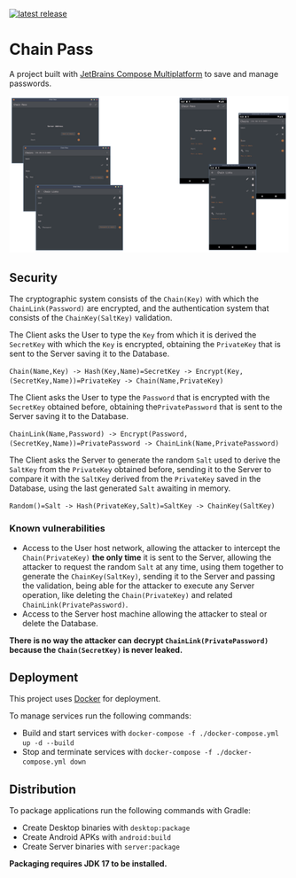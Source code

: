 [![latest release](https://img.shields.io/github/v/release/sunlandx/chain-pass?color=brightgreen&label=latest%20release)](https://github.com/sunlandx/chain-pass/releases/latest)

# Chain Pass

A project built with [JetBrains Compose Multiplatform](https://www.jetbrains.com/lp/compose-mpp/)
to save and manage passwords.

![](artwork/chain-pass.png)

## Security

The cryptographic system consists of the `Chain(Key)` with which the `ChainLink(Password)` are encrypted, and the 
authentication system that consists of the `ChainKey(SaltKey)` validation.

The Client asks the User to type the `Key` from which it is derived the `SecretKey` with which the `Key` is encrypted, 
obtaining the `PrivateKey` that is sent to the Server saving it to the Database.

`Chain(Name,Key) -> Hash(Key,Name)=SecretKey -> Encrypt(Key,(SecretKey,Name))=PrivateKey -> Chain(Name,PrivateKey)`

The Client asks the User to type the `Password` that is encrypted with the `SecretKey` obtained before, obtaining 
the`PrivatePassword` that is sent to the Server saving it to the Database.

`ChainLink(Name,Password) -> Encrypt(Password,(SecretKey,Name))=PrivatePassword -> ChainLink(Name,PrivatePassword)`

The Client asks the Server to generate the random `Salt` used to derive the `SaltKey` from the `PrivateKey` obtained 
before, sending it to the Server to compare it with the `SaltKey` derived from the `PrivateKey` saved in the Database, 
using the last generated `Salt` awaiting in memory.

`Random()=Salt -> Hash(PrivateKey,Salt)=SaltKey -> ChainKey(SaltKey)`

### Known vulnerabilities

- Access to the User host network, allowing the attacker to intercept the `Chain(PrivateKey)` **the only time** it is 
sent to the Server, allowing the attacker to request the random `Salt` at any time, using them together to generate the 
`ChainKey(SaltKey)`, sending it to the Server and passing the validation, being able for the attacker to execute any 
Server operation, like deleting the `Chain(PrivateKey)` and related `ChainLink(PrivatePassword)`.
- Access to the Server host machine allowing the attacker to steal or delete the Database.

**There is no way the attacker can decrypt `ChainLink(PrivatePassword)` because the `Chain(SecretKey)` is never leaked.**

## Deployment

This project uses [Docker](https://www.docker.com/) for deployment.

To manage services run the following commands:

- Build and start services with `docker-compose -f ./docker-compose.yml up -d --build`
- Stop and terminate services with `docker-compose -f ./docker-compose.yml down`

## Distribution

To package applications run the following commands with Gradle:

- Create Desktop binaries with `desktop:package`
- Create Android APKs with `android:build`
- Create Server binaries with `server:package`

**Packaging requires JDK 17 to be installed.**